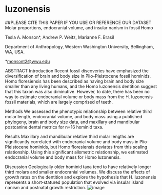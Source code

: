 # luzonensis
##PLEASE CITE THIS PAPER IF YOU USE OR REFERENCE OUR DATASET
Molar proportions, endocranial volume, and insular nanism in fossil Homo

Tesla A. Monson*, Andrew P. Weitz, Marianne F. Brasil

Department of Anthropology, Western Washington University, Bellingham, WA, USA.

*monsont2@wwu.edu

ABSTRACT
Introduction
Recent fossil discoveries have emphasized the diversification of brain and body size in Plio-Pleistocene fossil hominids. Homo floresiensis has been described as having brain and body size smaller than any living humans, and the Homo luzonensis dentition suggest that this taxon was also diminutive. However, to date, there has been no way to estimate endocranial volume or body mass from the H. luzonensis fossil materials, which are largely comprised of teeth.

Methods 
We assessed the phenotypic relationship between relative third molar length, endocranial volume, and body mass using a published phylogeny, brain and body size data, and maxillary and mandibular postcanine dental metrics for n=16 hominid taxa. 

Results
Maxillary and mandibular relative third molar lengths are significantly correlated with endocranial volume and body mass in Plio-Pleistocene hominids, but Homo floresiensis deviates from this scaling relationship. Using this significant allometric relationship, we estimated endocranial volume and body mass for Homo luzonensis. 

Discussion
Geologically older hominid taxa tend to have relatively longer third molars and smaller endocranial volumes. We discuss the effects of growth rates on the dentition and explore the hypothesis that H. luzonensis represents a short-statured population that evolved via insular island nanism and postnatal growth restriction. 
![image](https://github.com/teslamonson/luzonensis/assets/31598152/e6b09f34-2a08-45ae-b42b-19c469eda483)

